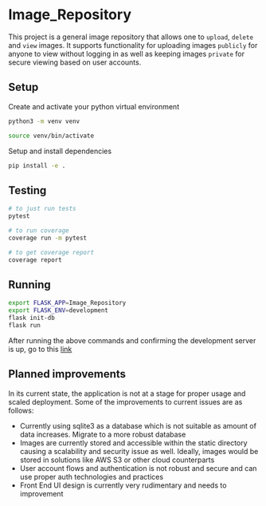 # Image_Repository

This project is a general image repository that allows one to `upload`, `delete` and `view` images. It supports functionality for uploading images `publicly` for anyone to view without logging in as well as keeping images `private` for secure viewing based on user accounts.

## Setup

Create and activate your python virtual environment

```bash
python3 -m venv venv

source venv/bin/activate
```

Setup and install dependencies

```bash
pip install -e .
```

## Testing

```bash
# to just run tests
pytest

# to run coverage
coverage run -m pytest

# to get coverage report
coverage report
```

## Running

```bash
export FLASK_APP=Image_Repository
export FLASK_ENV=development
flask init-db
flask run
```

After running the above commands and confirming the development server is up, go to this [link](http://localhost:5000) 


## Planned improvements

In its current state, the application is not at a stage for proper usage and scaled deployment. Some of the improvements to current issues are as follows:

* Currently using sqlite3 as a database which is not suitable as amount of data increases. Migrate to a more robust database
* Images are currently stored and accessible within the static directory causing a scalability and security issue as well. Ideally, images would be stored in solutions like AWS S3 or other cloud counterparts
* User account flows and authentication is not robust and secure and can use proper auth technologies and practices 
* Front End UI design is currently very rudimentary and needs to improvement